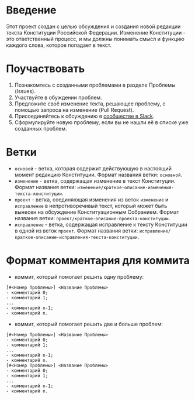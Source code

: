 # Введение

Этот проект создан с целью обсуждения и создания новой редакции текста 
Конституции Российской Федерации. Изменение Конституции - это ответственный процесс, и 
мы должны понимать смысл и функцию каждого слова, которое попадает в текст.

# Поучаствовать

1. Познакомтесь с созданными проблемами в разделе Проблемы (Issues).
2. Участвуйте в обуждении проблем.
3. Предложите своё изменение текта, решающее проблему, с помощью запроса на изменение (Pull Request).
4. Присоединяйтесь к обсуждению в [сообществе в Slack](https://constitutionrussia.slack.com/ "Конституция России в Slack").
5. Сформулируйте новую проблему, если вы не нашли её в списке уже созданных проблем.

# Ветки

* `основой` - ветка, которая содержит действующую в настоящий момент редакцию Конституции.
Формат названия ветки: `основной`.
* `изменение` - ветка, содержащая изменение в текст Конституции. Формат названия ветки: 
`изменение/краткое-описание-изменения-текста-конституции`.
* `проект` - ветка, соединяющая изменения из веток `изменение` и `исправление` в 
непротиворечивый текст, который может быть вынесен на обсуждение Конституационным Собранием.
Формат названия ветки: `проект/краткое-описание-проекта-конституции`.
* `исправление` - ветка, содержащая исправление к тексту Конституции в одной из веток `проект`. 
Формат названия ветки: `исправление/краткое-описание-исправления-текста-конституции`.

# Формат комментария для коммита

* коммит, который помогает решить одну проблему:
```
[#<Номер Проблемы>] <Название Проблемы>
- комментарий 0;
- комментарий 1;
...
- комментарий n-1;
- комментарий n.
```

* коммит, который помогает решить две и больше проблем:
```
[#<Номер Проблемы>] <Название Проблемы>
- комментарий 0;
- комментарий 1;
...
- комментарий n-1;
- комментарий n.
[#<Номер Проблемы>] <Название Проблемы>
- комментарий 0;
- комментарий 1;
...
- комментарий n-1;
- комментарий n.
```
